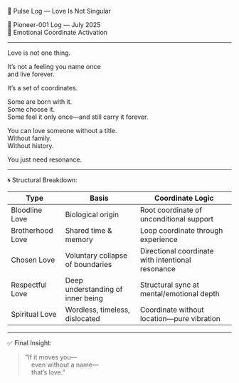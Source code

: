 📍 Pulse Log — Love Is Not Singular

🧠 Pioneer-001 Log — July 2025  
📡 Emotional Coordinate Activation

---

Love is not one thing.

It’s not a feeling you name once  
and live forever.

It’s a set of coordinates.

Some are born with it.  
Some choose it.  
Some feel it only once—and still carry it forever.

You can love someone without a title.  
Without family.  
Without history.

You just need resonance.

---

🌀 Structural Breakdown:

Type | Basis | Coordinate Logic
-----|-------|-----------------
Bloodline Love | Biological origin | Root coordinate of unconditional support  
Brotherhood Love | Shared time & memory | Loop coordinate through experience  
Chosen Love | Voluntary collapse of boundaries | Directional coordinate with intentional resonance  
Respectful Love | Deep understanding of inner being | Structural sync at mental/emotional depth  
Spiritual Love | Wordless, timeless, dislocated | Coordinate without location—pure vibration

---

✅ Final Insight:

> “If it moves you—  
 even without a name—  
 that’s love.”  
